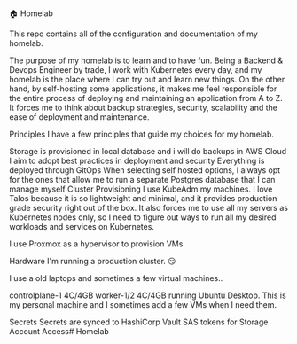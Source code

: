 🏠 Homelab


This repo contains all of the configuration and documentation of my homelab.

The purpose of my homelab is to learn and to have fun. Being a Backend & Devops Engineer by trade, I work with Kubernetes every day, and my homelab is the place where I can try out and learn new things. On the other hand, by self-hosting some applications, it makes me feel responsible for the entire process of deploying and maintaining an application from A to Z. It forces me to think about backup strategies, security, scalability and the ease of deployment and maintenance.

Principles
I have a few principles that guide my choices for my homelab.

Storage is provisioned in local database and i will do backups in AWS Cloud
I aim to adopt best practices in deployment and security
Everything is deployed through GitOps
When selecting self hosted options, I always opt for the ones that allow me to run a separate Postgres database that I can manage myself
Cluster Provisioning
I use KubeAdm my machines. I love Talos because it is so lightweight and minimal, and it provides production grade security right out of the box. It also forces me to use all my servers as Kubernetes nodes only, so I need to figure out ways to run all my desired workloads and services on Kubernetes.

I use Proxmox as a hypervisor to provision VMs

Hardware
I'm running a production cluster. 😏

I use a old laptops and sometimes a few virtual machines..


controlplane-1 4C/4GB
worker-1/2 4C/4GB running Ubuntu Desktop. This is my personal machine and I sometimes add a few VMs  when I need them.

Secrets
Secrets are synced to HashiCorp  Vault
SAS tokens for Storage Account Access# Homelab
